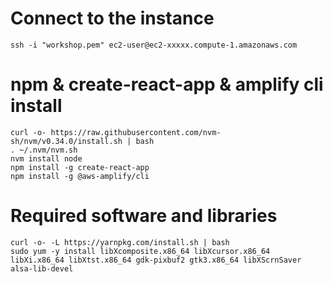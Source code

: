 # Connect to the instance
```
ssh -i "workshop.pem" ec2-user@ec2-xxxxx.compute-1.amazonaws.com
```

# npm & create-react-app & amplify cli install
```
curl -o- https://raw.githubusercontent.com/nvm-sh/nvm/v0.34.0/install.sh | bash
. ~/.nvm/nvm.sh
nvm install node
npm install -g create-react-app
npm install -g @aws-amplify/cli
```

# Required software and libraries
```
curl -o- -L https://yarnpkg.com/install.sh | bash
sudo yum -y install libXcomposite.x86_64 libXcursor.x86_64 libXi.x86_64 libXtst.x86_64 gdk-pixbuf2 gtk3.x86_64 libXScrnSaver alsa-lib-devel
```
